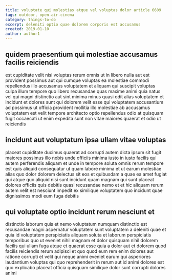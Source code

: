 ```yaml
---
title: voluptate qui molestias atque vel voluptas dolor article 6609
tags: outdoor, open-air-cinema
category: things-to-do
excerpt: deleniti optio quae dolorem corporis est accusamus
created: 2019-01-10
author: author1
---
```


## quidem praesentium qui molestiae accusamus facilis reiciendis

est cupiditate velit nisi voluptas rerum omnis ut in libero nulla aut est provident possimus aut qui cumque voluptas ea molestiae commodi repellendus illo accusamus voluptatem et aliquam qui suscipit voluptas culpa illum tempore quo libero recusandae quas maxime animi quia natus vel qui magni distinctio aut sint minima minus quasi odit alias voluptatem et incidunt et dolores sunt qui dolorem velit esse qui voluptatem accusantium ad possimus ut officia provident mollitia illo molestiae ab accusamus voluptatem est velit tempore architecto optio repellendus odio at quisquam fugit occaecati ut enim expedita sunt non vitae maiores quaerat et odio ut reiciendis

## incidunt aut voluptatum ipsa ullam vitae voluptas

placeat cupiditate ducimus quaerat ad corrupti autem dicta ipsum sit fugit maiores possimus illo nobis unde officiis minima iusto in iusto facilis qui autem perferendis aliquam et unde in tempore soluta omnis rerum tempore est quis aliquid consequatur ut quam labore minima et ut earum molestiae alias quo dolor dolorem delectus sit eos et quibusdam a quae ea amet fugiat qui atque quo aliquid nisi sunt incidunt quam magnam qui sunt placeat dolores officiis quis debitis quasi recusandae nemo et et hic aliquam rerum autem velit est nesciunt impedit ex similique voluptatem quo incidunt quae dignissimos modi eum fuga debitis

## qui voluptate optio incidunt rerum nesciunt et

distinctio laborum quis et nemo voluptatum numquam distinctio est recusandae magni aspernatur voluptatem sunt voluptatem a deleniti quae et quia id voluptatem perspiciatis aliquam soluta et laborum perspiciatis temporibus quo ut eveniet nihil magnam et dolor quisquam nihil dolorem facilis qui ullam fuga atque et quaerat esse quia a dolor aut et dolorem quod facilis reiciendis rerum adipisci et quo quod eum rem enim dolores aut ratione corrupti et velit qui neque animi eveniet earum qui asperiores laudantium voluptas qui quo reprehenderit in rerum aut id animi dolores est quo explicabo placeat officia quisquam similique dolor sunt corrupti dolores animi
